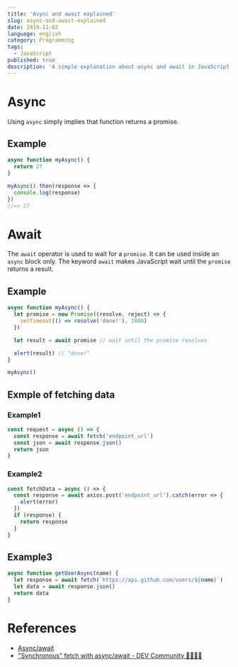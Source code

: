 ```yaml
---
title: 'Async and await explained'
slug: async-and-await-explained
date: 2019-11-02
language: english
category: Programming
tags:
  - JavaScript
published: true
description: 'A simple explanation about async and await in JavaScript.'
---
```


# Async

Using `async` simply implies that function returns a promise.

## Example

```js
async function myAsync() {
  return 27
}

myAsync().then(response => {
  console.log(response)
})
//=> 27
```

# Await

The `await` operator is used to wait for a `promise`. It can be used inside an `async` block only. The keyword `await` makes JavaScript wait until the `promise` returns a result.

## Example

```js
async function myAsync() {
  let promise = new Promise((resolve, reject) => {
    setTimeout(() => resolve('done!'), 1000)
  })

  let result = await promise // wait until the promise resolves

  alert(result) // "done!"
}

myAsync()
```

## Exmple of fetching data

### Example1

```js
const request = async () => {
  const response = await fetch('endpoint_url')
  const json = await response.json()
  return json
}
```

### Example2

```js
const fetchData = async () => {
  const response = await axios.post('endpoint_url').catch(error => {
    alert(error)
  })
  if (response) {
    return response
  }
}
```

## Example3

```js
async function getUserAsync(name) {
  let response = await fetch(`https://api.github.com/users/${name}`)
  let data = await response.json()
  return data
}
```

# References

- [Async/await](https://javascript.info/async-await)
- ["Synchronous" fetch with async/await - DEV Community 👩‍💻👨‍💻](https://dev.to/johnpaulada/synchronous-fetch-with-asyncawait)
